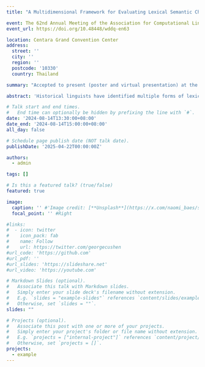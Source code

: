 ```yaml
---
title: "A Multidimensional Framework for Evaluating Lexical Semantic Change with Social Science Applications"

event: The 62nd Annual Meeting of the Association for Computational Linguistics (Thailand, Bangkok)
event_url: https://doi.org/10.48448/wddq-en63

location: Centara Grand Convention Center
address:
  street: '' 
  city: ''
  region: ''
  postcode: '10330'
  country: Thailand

summary: "Accepted to present (poster and virtual presentation) at the 62nd Annual Meeting of the Association for Computational Linguistics (ACL 2024) on A Multidimensional Framework for Evaluating Lexical Semantic Change with Social Science Applications. ACL is a prestigious A*-rated conference in computational linguistics, recognized for its international impact and highly competitive acceptance rate (~21%), drawing approximately 4,000 attendees (Bangkok, Thailand)."

abstract: 'Historical linguists have identified multiple forms of lexical semantic change. We present a three-dimensional framework for integrating these forms and a unified computational methodology for evaluating them concurrently. The dimensions represent increases or decreases in semantic 1) sentiment (valence of a target word’s collocates), 2) intensity (emotional arousal of collocates or the frequency of intensifiers), and 3) breadth (diversity of contexts in which the target word appears). These dimensions can be complemented by evaluation of shifts in the frequency of the target words and the thematic content of its collocates. This framework enables lexical semantic change to be mapped economically and systematically and has applications in computational social science. We present an illustrative analysis of semantic shifts in mental health and mental illness in two corpora, demonstrating patterns of semantic change that illuminate contemporary concerns about pathologization, stigma, and concept creep. Link to slides: https://www.slideshare.net/slideshow/a-multidimensional-framework-for-evaluating-lexical-semantic-change-with-social-science-applications/270910049'

# Talk start and end times.
#   End time can optionally be hidden by prefixing the line with `#`.
date: '2024-08-14T13:30:00+08:00'
date_end: '2024-08-14T15:00:00+08:00'
all_day: false

# Schedule page publish date (NOT talk date).
publishDate: '2025-04-22T00:00:00Z'

authors:
  - admin

tags: []

# Is this a featured talk? (true/false)
featured: true

image:
  caption: '' #'Image credit: [**Unsplash**](https://x.com/naomi_baes/status/1822225205822996539)'
  focal_point: '' #Right

#links:
#  - icon: twitter
#    icon_pack: fab
#    name: Follow
#    url: https://twitter.com/georgecushen
#url_code: 'https://github.com'
#url_pdf: ''
#url_slides: 'https://slideshare.net'
#url_video: 'https://youtube.com'

# Markdown Slides (optional).
#   Associate this talk with Markdown slides.
#   Simply enter your slide deck's filename without extension.
#   E.g. `slides = "example-slides"` references `content/slides/example-slides.md`.
#   Otherwise, set `slides = ""`.
slides: ""

# Projects (optional).
#   Associate this post with one or more of your projects.
#   Simply enter your project's folder or file name without extension.
#   E.g. `projects = ["internal-project"]` references `content/project/deep-learning/index.md`.
#   Otherwise, set `projects = []`.
projects:
  - example
---
```


